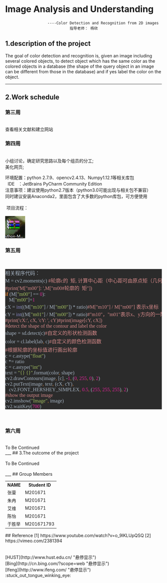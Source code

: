 # Image Analysis and Understanding    

                       ----Color Detection and Recognition from 2D images     
                                 指导老师： 杨欣     


## 1.description of the project
   The  goal  of  color  detection  and  recognition  is,  given  an  image  including  several 
colored  objects,  to  detect  object  which has the same  color  as  the colored  objects  in a 
database  (the shape of the  query object  in an image can be different from those in the 
database)  and if yes label  the  color  on the object.
***
## 2.Work schedule
### 第三周    
<br />
    查看相关文献和建立网站
<br />

### 第四周
<br />
 小组讨论，确定研究思路以及每个组员的分工;<br>
 美化网页;<br>   
   
   环境配置：python 2.7.9、opencv2.4.13、Numpy1.12.1等相关库包<br>
   IDE    ：JetBrains PyCharm Community Edition  <br>
   注意事项：建议使用python2.7版本（python3.0可能出现与相关包不兼容）<br>
	    同时建议安装Anaconda2，里面包含了大多数的python库包，可方便使用 <br>     
  项目流程：<br>       
  ![Image](https://github.com/HUST2016/HUST2016.github.io/blob/master/images/333.PNG)
<br />

### 第五周
<br />
<pre style="background-color:#2b2b2b;color:#a9b7c6;font-family:'宋体';font-size:12.0pt;"><div>相关程序代码：</div><div>M = cv2.moments(c) <span style="color:#d98b8b;">#轮廓c的  矩, 计算中心距（中心距可由原点矩（几何矩）计算）<br /></span></div><span style="color:#d98b8b;">#print('M["m00"]: ',M["m00#轮廓的  矩"])<br /></span><span style="color:#cc7832;font-weight:bold;">if </span>(M[<span style="color:#a5c261;">"m00"</span>] == <span style="color:#e9249f;">0</span>):<span style="color:#d98b8b;"><br /></span><span style="color:#d98b8b;">   </span>M[<span style="color:#a5c261;">"m00"</span>]=<span style="color:#e9249f;">1</span><span style="color:#d98b8b;"><br /></span>cX = <span style="color:#8888c6;">int</span>((M[<span style="color:#a5c261;">"m10"</span>] / M[<span style="color:#a5c261;">"m00"</span>]) * ratio)<span style="color:#d98b8b;">#M["m10"] / M["m00"] 表示x坐标（列）<br /></span>cY = <span style="color:#8888c6;">int</span>((M[<span style="color:#a5c261;">"m01"</span>] / M[<span style="color:#a5c261;">"m00"</span>]) * ratio)<span style="color:#d98b8b;">#"m10"，"m01"表示x、y方向的一阶原点矩（由原点矩可计算中心距）<br /></span><span style="color:#d98b8b;">#print('cX:', cX, 'cY: ', cY)#print(image[cY, cX])<br /></span><span style="color:#d98b8b;">#detect the shape of the contour and label the color<br /></span>shape = sd.detect(c)<span style="color: rgb(217, 139, 139); font-size: 12pt; line-height: 1.7;">#自定义的形状检测函数</span><br />color = cl.label(lab<span style="color:#cc7832;">, </span>c)<span style="color: rgb(217, 139, 139); font-size: 12pt; line-height: 1.7;">#自定义的颜色检测函数</span><br /><span style="color:#d98b8b;">#根据轮廓的坐标值进行画出轮廓<br /></span>c = c.astype(<span style="color:#a5c261;">"float"</span>)<br />c *= ratio<br />c = c.astype(<span style="color:#a5c261;">"int"</span>)<br />text = <span style="color:#a5c261;">"{} {}"</span>.format(color<span style="color:#cc7832;">, </span>shape)<br />cv2.drawContours(image<span style="color:#cc7832;">, </span>[c]<span style="color:#cc7832;">, </span>-<span style="color:#e9249f;">1</span><span style="color:#cc7832;">, </span>(<span style="color:#e9249f;">0</span><span style="color:#cc7832;">, </span><span style="color:#e9249f;">255</span><span style="color:#cc7832;">, </span><span style="color:#e9249f;">0</span>)<span style="color:#cc7832;">, </span><span style="color:#e9249f;">2</span>)<br />cv2.putText(image<span style="color:#cc7832;">, </span>text<span style="color:#cc7832;">, </span>(cX<span style="color:#cc7832;">, </span>cY)<span style="color:#cc7832;">,<br /></span><span style="color:#cc7832;">   </span>cv2.FONT_HERSHEY_SIMPLEX<span style="color:#cc7832;">, </span><span style="color:#e9249f;">0.5</span><span style="color:#cc7832;">, </span>(<span style="color:#e9249f;">255</span><span style="color:#cc7832;">, </span><span style="color:#e9249f;">255</span><span style="color:#cc7832;">, </span><span style="color:#e9249f;">255</span>)<span style="color:#cc7832;">, </span><span style="color:#e9249f;">2</span>)<br /><span style="color:#d98b8b;">#show the output image<br /></span>cv2.imshow(<span style="color:#a5c261;">"Image"</span><span style="color:#cc7832;">, </span>image)<br />cv2.waitKey(<span style="color:#e9249f;">700</span>)</pre>
<br />

### 第六周
<br />
   To Be Continued
<br />
___
## 3.The outcome of the project
<br />
<br />
   To Be Continued
<br />
<br />
___
## Group Members
<div>
    <table border="0">
      <tr>
        <th>NAME</th>
        <th>Student ID</th>
      </tr>
      <tr>
        <td>张蓥 </td>
        <td>M201671 </td>
      </tr>
      <tr>
        <td>朱冉 </td>
        <td>M201671 </td>
      </tr>
      <tr>
        <td>艾维 </td>
        <td>M201671 </td>
      </tr>
      <tr>
        <td>陈怡 </td>
        <td>M201671 </td>
      </tr>
      <tr>
        <td>于胜举 </td>
        <td>M201671793  </td>
      </tr>      
    </table>
</div>         
## Reference
  [1] https://www.youtube.com/watch?v=o_9lKLUpQSQ  
  [2] https://vimeo.com/2381394<br  >  
  <br>
  <br>
  [HUST](http://www.hust.edu.cn/  "悬停显示")<br>
  [Bing](http://cn.bing.com/?scope=web "悬停显示")<br>
  [Ifeng](http://www.ifeng.com/  "悬停显示")<br>
  :stuck_out_tongue_winking_eye: <br>
